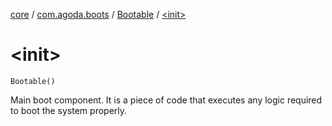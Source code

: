 [core](../../index.md) / [com.agoda.boots](../index.md) / [Bootable](index.md) / [&lt;init&gt;](./-init-.md)

# &lt;init&gt;

`Bootable()`

Main boot component. It is a piece of code that executes
any logic required to boot the system properly.

